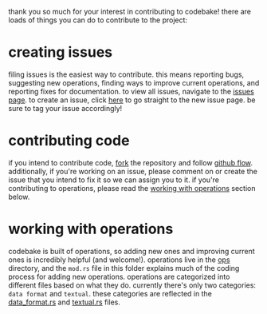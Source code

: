 thank you so much for your interest in contributing to codebake! there are loads of things you can do to contribute to the project:


# creating issues
filing issues is the easiest way to contribute. this means reporting bugs, suggesting new operations, finding ways to improve current operations, and reporting fixes for documentation. to view all issues, navigate to the [issues page](https://github.com/s-viour/codebake/issues). to create an issue, click [here](https://github.com/s-viour/codebake/issues/new) to go straight to the new issue page. be sure to tag your issue accordingly!


# contributing code
if you intend to contribute code, [fork](https://github.com/s-viour/codebake/fork) the repository and follow [github flow](https://docs.github.com/en/get-started/quickstart/github-flow). additionally, if you're working on an issue, please comment on or create the issue that you intend to fix it so we can assign you to it. if you're contributing to operations, please read the [working with operations](#working-with-operations) section below.


# working with operations
codebake is built of operations, so adding new ones and improving current ones is incredibly helpful (and welcome!). operations live in the [ops](/codebake/src/ops) directory, and the `mod.rs` file in this folder explains much of the coding process for adding new operations. operations are categorized into different files based on what they do. currently there's only two categories: `data format` and `textual`. these categories are reflected in the [data_format.rs](/codebake/src/ops/data_format.rs) and [textual.rs](/codebake/src/ops/textual.rs) files.
